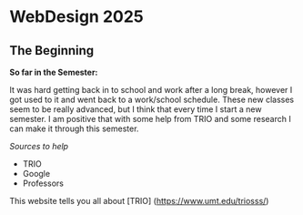 # WebDesign 2025
## The Beginning

**So far in the Semester:**

<p>It was hard getting back in to school and work after a long break, however I got used to it and went back to a work/school schedule. These new classes seem to be really advanced, but I think that every time I start a new semester. I am positive that with some help from TRIO and some research I can make it through this semester.</p>

*Sources to help*
+ TRIO
+ Google
+ Professors

This website tells you all about [TRIO] (https://www.umt.edu/triosss/)
